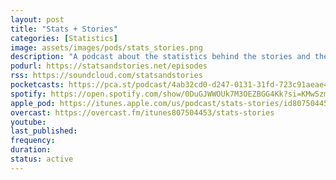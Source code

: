 ```yaml
---
layout: post
title: "Stats + Stories"
categories: [Statistics]
image: assets/images/pods/stats_stories.png
description: "A podcast about the statistics behind the stories and the stories behind the statistics."
podurl: https://statsandstories.net/episodes 
rss: https://soundcloud.com/statsandstories
pocketcasts: https://pca.st/podcast/4ab32cd0-d247-0131-31fd-723c91aeae46
spotify: https://open.spotify.com/show/0DuGJWWOUk7M3OEZBGG4Kk?si=KMw5zmv1QlakMoxvlAqv-Q
apple_pod: https://itunes.apple.com/us/podcast/stats-stories/id807504453?mt=2/statsandstories.xml
overcast: https://overcast.fm/itunes807504453/stats-stories
youtube: 
last_published: 
frequency: 
duration: 
status: active
---
```


